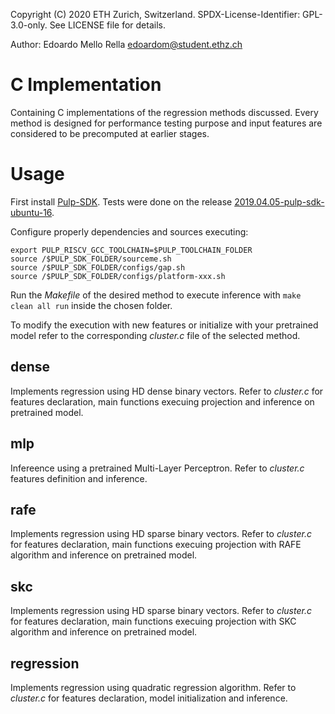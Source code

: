 Copyright (C) 2020 ETH Zurich, Switzerland. 
SPDX-License-Identifier: GPL-3.0-only.
See LICENSE file for details.

Author: Edoardo Mello Rella <edoardom@student.ethz.ch>

# C Implementation

Containing C implementations of the regression methods discussed.
Every method is designed for performance testing purpose and input features are considered to be precomputed at earlier stages.

# Usage

First install [Pulp-SDK](https://github.com/pulp-platform/pulp-sdk).
Tests were done on the release [2019.04.05-pulp-sdk-ubuntu-16](https://github.com/pulp-platform/pulp-sdk/releases/tag/2019.04.05).

Configure properly dependencies and sources executing:

```
export PULP_RISCV_GCC_TOOLCHAIN=$PULP_TOOLCHAIN_FOLDER
source /$PULP_SDK_FOLDER/sourceme.sh
source /$PULP_SDK_FOLDER/configs/gap.sh
source /$PULP_SDK_FOLDER/configs/platform-xxx.sh
```

Run the *Makefile* of the desired method to execute inference with `make clean all run` inside the chosen folder.

To modify the execution with new features or initialize with your pretrained model refer to the corresponding *cluster.c* file of the selected method.

## dense

Implements regression using HD dense binary vectors.
Refer to *cluster.c* for features declaration, main functions execuing projection and inference on pretrained model.

## mlp

Infereence using a pretrained Multi-Layer Perceptron.
Refer to *cluster.c* features definition and inference.

## rafe

Implements regression using HD sparse binary vectors.
Refer to *cluster.c* for features declaration, main functions execuing projection with RAFE algorithm and inference on pretrained model.

## skc

Implements regression using HD sparse binary vectors.
Refer to *cluster.c* for features declaration, main functions execuing projection with SKC algorithm and inference on pretrained model.

## regression

Implements regression using quadratic regression algorithm.
Refer to *cluster.c* for features declaration, model initialization and inference.
